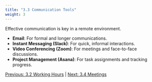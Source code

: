 ```yaml
---
title: "3.3 Communication Tools"
weight: 3
---
```


Effective communication is key in a remote environment.

- **Email**: For formal and longer communications.
- **Instant Messaging (Slack)**: For quick, informal interactions.
- **Video Conferencing (Zoom)**: For meetings and face-to-face discussions.
- **Project Management (Asana)**: For task assignments and tracking progress.

[Previous: 3.2 Working Hours](/handbook/remote-work-guidelines/working-hours/) | [Next: 3.4 Meetings](/handbook/remote-work-guidelines/meetings/)
